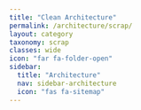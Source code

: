 ```yaml
---
title: "Clean Architecture"
permalink: /architecture/scrap/
layout: category
taxonomy: scrap
classes: wide
icon: "far fa-folder-open"
sidebar:
  title: "Architecture"
  nav: sidebar-architecture
  icon: "fas fa-sitemap"
---
```

